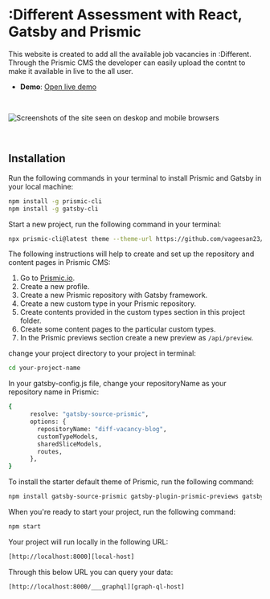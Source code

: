 # :Different Assessment with React, Gatsby and Prismic

This website is created to add all the available job vacancies in :Different. Through the Prismic CMS the developer can easily upload the contnt to make it available in live to the all user. 

- **Demo**: [Open live demo][live-demo]

&nbsp;

<img src="https://user-images.githubusercontent.com/8601064/163122284-5b80a81e-a4fd-482e-9bd5-99b22f61175f.png" alt="Screenshots of the site seen on deskop and mobile browsers" />

&nbsp;

## Installation

Run the following commands in your terminal to install Prismic and Gatsby in your local machine:

```sh
npm install -g prismic-cli
npm install -g gatsby-cli
```

Start a new project, run the following command in your terminal:

```sh
npx prismic-cli@latest theme --theme-url https://github.com/vageesan23/different-assessment --conf sm.json
```

The following instructions will help to create and set up the repository and content pages in Prismic CMS:

1. Go to [Prismic.io][prismic-io].
2. Create a new profile.
3. Create a new Prismic repository with Gatsby framework. 
4. Create a new custom type in your Prismic repository.
5. Create contents provided in the custom types section in this project folder.
6. Create some content pages to the particular custom types.
7. In the Prismic previews section create a new preview as `/api/preview`.

change your project directory to your project in terminal:

```sh
cd your-project-name
```

In your gatsby-config.js file, change your repositoryName as your repository name in Prismic:

```sh
{
      resolve: "gatsby-source-prismic",
      options: {
        repositoryName: "diff-vacancy-blog",
        customTypeModels,
        sharedSliceModels,
        routes,
      },
}
```

To install the starter default theme of Prismic, run the following command:

```sh
npm install gatsby-source-prismic gatsby-plugin-prismic-previews gatsby-plugin-image gatsby-plugin-postcss
``` 

When you're ready to start your project, run the following command:

```sh
npm start
``` 

Your project will run locally in the following URL:

```sh
[http://localhost:8000][local-host]
``` 

Through this below URL you can query your data:

```sh
[http://localhost:8000/___graphql][graph-ql-host]
``` 

[prismic-io]: https://prismic.io/
[live-demo]: https://gatsby-starter-prismic-blog.vercel.app/
[local-host]: http://localhost:8000/
[graph-ql-host]: http://localhost:8000/___graphql